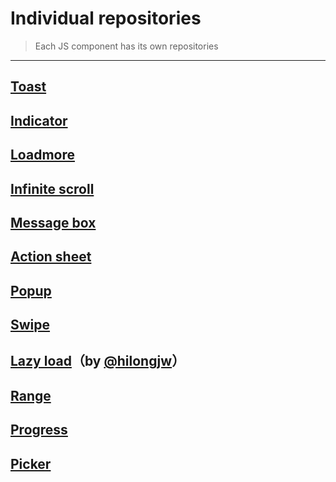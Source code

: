 # Individual repositories

> Each JS component has its own repositories

---------

## [Toast](https://github.com/ElemeFE/vue-toast-mobile)
## [Indicator](https://github.com/fx-mui/mint-indicator)
## [Loadmore](https://github.com/fx-mui/mint-loadmore)
## [Infinite scroll](https://github.com/ElemeFE/vue-infinite-scroll)
## [Message box](https://github.com/ElemeFE/vue-msgbox)
## [Action sheet](https://github.com/fx-mui/mint-actionsheet)
## [Popup](https://github.com/fx-mui/mint-popup)
## [Swipe](https://github.com/ElemeFE/vue-swipe)
## [Lazy load](https://github.com/hilongjw/vue-lazyload)（by [@hilongjw](https://github.com/hilongjw)）
## [Range](https://github.com/fx-mui/mint-range)
## [Progress](https://github.com/fx-mui/mint-progress)
## [Picker](https://github.com/fx-mui/mint-picker)
